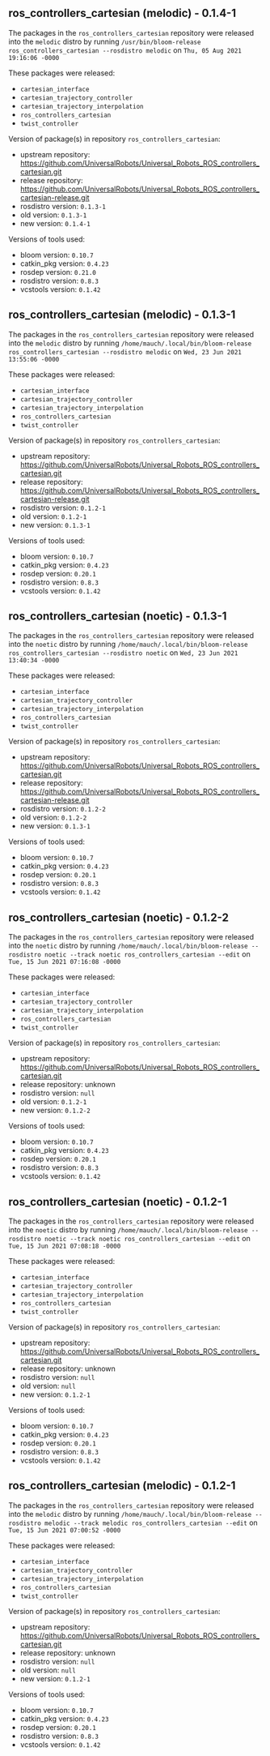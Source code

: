 ## ros_controllers_cartesian (melodic) - 0.1.4-1

The packages in the `ros_controllers_cartesian` repository were released into the `melodic` distro by running `/usr/bin/bloom-release ros_controllers_cartesian --rosdistro melodic` on `Thu, 05 Aug 2021 19:16:06 -0000`

These packages were released:
- `cartesian_interface`
- `cartesian_trajectory_controller`
- `cartesian_trajectory_interpolation`
- `ros_controllers_cartesian`
- `twist_controller`

Version of package(s) in repository `ros_controllers_cartesian`:

- upstream repository: https://github.com/UniversalRobots/Universal_Robots_ROS_controllers_cartesian.git
- release repository: https://github.com/UniversalRobots/Universal_Robots_ROS_controllers_cartesian-release.git
- rosdistro version: `0.1.3-1`
- old version: `0.1.3-1`
- new version: `0.1.4-1`

Versions of tools used:

- bloom version: `0.10.7`
- catkin_pkg version: `0.4.23`
- rosdep version: `0.21.0`
- rosdistro version: `0.8.3`
- vcstools version: `0.1.42`


## ros_controllers_cartesian (melodic) - 0.1.3-1

The packages in the `ros_controllers_cartesian` repository were released into the `melodic` distro by running `/home/mauch/.local/bin/bloom-release ros_controllers_cartesian --rosdistro melodic` on `Wed, 23 Jun 2021 13:55:06 -0000`

These packages were released:
- `cartesian_interface`
- `cartesian_trajectory_controller`
- `cartesian_trajectory_interpolation`
- `ros_controllers_cartesian`
- `twist_controller`

Version of package(s) in repository `ros_controllers_cartesian`:

- upstream repository: https://github.com/UniversalRobots/Universal_Robots_ROS_controllers_cartesian.git
- release repository: https://github.com/UniversalRobots/Universal_Robots_ROS_controllers_cartesian-release.git
- rosdistro version: `0.1.2-1`
- old version: `0.1.2-1`
- new version: `0.1.3-1`

Versions of tools used:

- bloom version: `0.10.7`
- catkin_pkg version: `0.4.23`
- rosdep version: `0.20.1`
- rosdistro version: `0.8.3`
- vcstools version: `0.1.42`


## ros_controllers_cartesian (noetic) - 0.1.3-1

The packages in the `ros_controllers_cartesian` repository were released into the `noetic` distro by running `/home/mauch/.local/bin/bloom-release ros_controllers_cartesian --rosdistro noetic` on `Wed, 23 Jun 2021 13:40:34 -0000`

These packages were released:
- `cartesian_interface`
- `cartesian_trajectory_controller`
- `cartesian_trajectory_interpolation`
- `ros_controllers_cartesian`
- `twist_controller`

Version of package(s) in repository `ros_controllers_cartesian`:

- upstream repository: https://github.com/UniversalRobots/Universal_Robots_ROS_controllers_cartesian.git
- release repository: https://github.com/UniversalRobots/Universal_Robots_ROS_controllers_cartesian-release.git
- rosdistro version: `0.1.2-2`
- old version: `0.1.2-2`
- new version: `0.1.3-1`

Versions of tools used:

- bloom version: `0.10.7`
- catkin_pkg version: `0.4.23`
- rosdep version: `0.20.1`
- rosdistro version: `0.8.3`
- vcstools version: `0.1.42`


## ros_controllers_cartesian (noetic) - 0.1.2-2

The packages in the `ros_controllers_cartesian` repository were released into the `noetic` distro by running `/home/mauch/.local/bin/bloom-release --rosdistro noetic --track noetic ros_controllers_cartesian --edit` on `Tue, 15 Jun 2021 07:16:08 -0000`

These packages were released:
- `cartesian_interface`
- `cartesian_trajectory_controller`
- `cartesian_trajectory_interpolation`
- `ros_controllers_cartesian`
- `twist_controller`

Version of package(s) in repository `ros_controllers_cartesian`:

- upstream repository: https://github.com/UniversalRobots/Universal_Robots_ROS_controllers_cartesian.git
- release repository: unknown
- rosdistro version: `null`
- old version: `0.1.2-1`
- new version: `0.1.2-2`

Versions of tools used:

- bloom version: `0.10.7`
- catkin_pkg version: `0.4.23`
- rosdep version: `0.20.1`
- rosdistro version: `0.8.3`
- vcstools version: `0.1.42`


## ros_controllers_cartesian (noetic) - 0.1.2-1

The packages in the `ros_controllers_cartesian` repository were released into the `noetic` distro by running `/home/mauch/.local/bin/bloom-release --rosdistro noetic --track noetic ros_controllers_cartesian --edit` on `Tue, 15 Jun 2021 07:08:18 -0000`

These packages were released:
- `cartesian_interface`
- `cartesian_trajectory_controller`
- `cartesian_trajectory_interpolation`
- `ros_controllers_cartesian`
- `twist_controller`

Version of package(s) in repository `ros_controllers_cartesian`:

- upstream repository: https://github.com/UniversalRobots/Universal_Robots_ROS_controllers_cartesian.git
- release repository: unknown
- rosdistro version: `null`
- old version: `null`
- new version: `0.1.2-1`

Versions of tools used:

- bloom version: `0.10.7`
- catkin_pkg version: `0.4.23`
- rosdep version: `0.20.1`
- rosdistro version: `0.8.3`
- vcstools version: `0.1.42`


## ros_controllers_cartesian (melodic) - 0.1.2-1

The packages in the `ros_controllers_cartesian` repository were released into the `melodic` distro by running `/home/mauch/.local/bin/bloom-release --rosdistro melodic --track melodic ros_controllers_cartesian --edit` on `Tue, 15 Jun 2021 07:00:52 -0000`

These packages were released:
- `cartesian_interface`
- `cartesian_trajectory_controller`
- `cartesian_trajectory_interpolation`
- `ros_controllers_cartesian`
- `twist_controller`

Version of package(s) in repository `ros_controllers_cartesian`:

- upstream repository: https://github.com/UniversalRobots/Universal_Robots_ROS_controllers_cartesian.git
- release repository: unknown
- rosdistro version: `null`
- old version: `null`
- new version: `0.1.2-1`

Versions of tools used:

- bloom version: `0.10.7`
- catkin_pkg version: `0.4.23`
- rosdep version: `0.20.1`
- rosdistro version: `0.8.3`
- vcstools version: `0.1.42`


